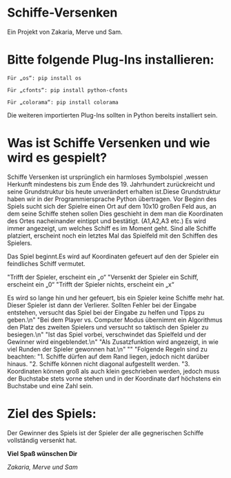 
# Schiffe-Versenken
Ein Projekt von Zakaria, Merve und Sam.

# Bitte folgende Plug-Ins installieren:

    Für „os“: pip install os

    Für „cfonts“: pip install python-cfonts

    Für „colorama“: pip install colorama 

Die weiteren importierten Plug-Ins sollten in Python bereits installiert sein.

# Was ist Schiffe Versenken und wie wird es gespielt?
Schiffe Versenken ist ursprünglich ein harmloses Symbolspiel ,wessen Herkunft mindestens bis zum Ende des 19. Jahrhundert zurückreicht und seine Grundstruktur bis heute unverändert erhalten ist.Diese Grundstruktur haben wir in der Programmiersprache Python übertragen.
Vor Beginn des Spiels sucht sich der Spielre einen Ort auf dem 10x10 großen Feld aus, an dem seine Schiffe stehen sollen
Dies geschieht in dem man die Koordinaten des Ortes nacheinander eintippt und bestätigt. (A1,A2,A3 etc.)
Es wird immer angezeigt, um welches Schiff es im Moment geht. Sind alle Schiffe platziert,
erscheint noch ein letztes Mal das Spielfeld mit den Schiffen des Spielers.

Das Spiel beginnt.Es wird auf Koordinaten gefeuert auf den der Spieler ein feindliches Schiff vermutet.
      
  "Trifft der Spieler, erscheint ein „o“
  "Versenkt der Spieler ein Schiff, erscheint ein „0“
  "Trifft der Spieler nichts, erscheint ein „x“ 

Es wird so lange hin und her gefeuert, bis ein Spieler keine Schiffe mehr hat. Dieser Spieler ist dann der Verlierer.
Sollten Fehler bei der Eingabe entstehen, versucht das Spiel bei der Eingabe zu helfen und Tipps zu geben.\n"
      "Bei dem Player vs. Computer Modus übernimmt ein Algorithmus den Platz des zweiten Spielers und versucht so taktisch den Spieler zu besiegen.\n"
      "Ist das Spiel vorbei, verschwindet das Spielfeld und der Gewinner wird eingeblendet.\n"
      "Als Zusatzfunktion wird angezeigt, in wie viel Runden der Spieler gewonnen hat.\n"
      ""
      "Folgende Regeln sind zu beachten:
      "1.    Schiffe dürfen auf dem Rand liegen, jedoch nicht darüber hinaus.
      "2.    Schiffe können nicht diagonal aufgestellt werden.
      "3.    Koordinaten können groß als auch klein geschrieben werden, jedoch muss der Buchstabe stets vorne stehen
      und in der Koordinate darf höchstens ein Buchstabe und eine Zahl sein.

# Ziel des Spiels:
 Der Gewinner des Spiels ist der Spieler der alle gegnerischen Schiffe vollständig versenkt hat.
    
   **Viel Spaß wünschen Dir**
   
   *Zakaria, Merve und Sam*
